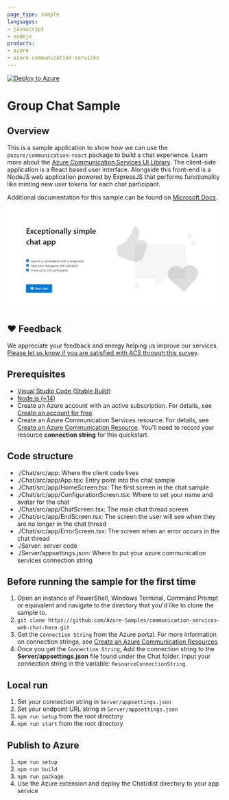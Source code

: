 ```yaml
---
page_type: sample
languages:
- javascript
- nodejs
products:
- azure
- azure-communication-services
---
```


[![Deploy to Azure](https://aka.ms/deploytoazurebutton)](https://portal.azure.com/#create/Microsoft.Template/uri/https%3A%2F%2Fraw.githubusercontent.com%2FAzure-Samples%2Fcommunication-services-web-chat-hero%2Fmain%2Fdeploy%2Fazuredeploy.json)

# Group Chat Sample

## Overview

This is a sample application to show how we can use the `@azure/communication-react` package to build a chat experience.
Learn more about the [Azure Communication Services UI Library](https://azure.github.io/communication-ui-library/). 
The client-side application is a React based user interface. Alongside this front-end is a NodeJS web application powered by ExpressJS that performs functionality like minting new user tokens for each chat participant.

Additional documentation for this sample can be found on [Microsoft Docs](https://docs.microsoft.com/en-us/azure/communication-services/samples/chat-hero-sample).

![Homepage](./Chat/Media/homepage-sample-chat.png)

## ❤️ Feedback
We appreciate your feedback and energy helping us improve our services. [Please let us know if you are satisfied with ACS through this survey](https://microsoft.qualtrics.com/jfe/form/SV_5dtYL81xwHnUVue). 

## Prerequisites

- [Visual Studio Code (Stable Build)](https://code.visualstudio.com/download)
- [Node.js (~14)](https://nodejs.org/download/release/v14.19.1/)
- Create an Azure account with an active subscription. For details, see [Create an account for free](https://azure.microsoft.com/free/?WT.mc_id=A261C142F).
- Create an Azure Communication Services resource. For details, see [Create an Azure Communication Resource](https://docs.microsoft.com/azure/communication-services/quickstarts/create-communication-resource). You'll need to record your resource **connection string** for this quickstart.
## Code structure

- ./Chat/src/app: Where the client code lives
- ./Chat/src/app/App.tsx: Entry point into the chat sample 
- ./Chat/src/app/HomeScreen.tsx: The first screen in the chat sample
- ./Chat/src/app/ConfigurationScreen.tsx: Where to set your name and avatar for the chat
- ./Chat/src/app/ChatScreen.tsx: The main chat thread screen
- ./Chat/src/app/EndScreen.tsx: The screen the user will see when they are no longer in the chat thread
- ./Chat/src/app/ErrorScreen.tsx: The screen when an error occurs in the chat thread
- ./Server: server code
- ./Server/appsettings.json: Where to put your azure communication services connection string

## Before running the sample for the first time

1. Open an instance of PowerShell, Windows Terminal, Command Prompt or equivalent and navigate to the directory that you'd like to clone the sample to.
2. `git clone https://github.com/Azure-Samples/communication-services-web-chat-hero.git`
3. Get the `Connection String` from the Azure portal. For more information on connection strings, see [Create an Azure Communication Resources](https://docs.microsoft.com/en-us/azure/communication-services/quickstarts/create-communication-resource)
4. Once you get the `Connection String`, Add the connection string to the **Server/appsettings.json** file found under the Chat folder. Input your connection string in the variable: `ResourceConnectionString`.

## Local run

1. Set your connection string in `Server/appsettings.json`
2. Set your endpoint URL string in `Server/appsettings.json`
3. `npm run setup` from the root directory
4. `npm run start` from the root directory

## Publish to Azure

1. `npm run setup`
2. `npm run build`
3. `npm run package`
4. Use the Azure extension and deploy the Chat/dist directory to your app service
